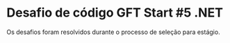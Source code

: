 # Desafio de código GFT Start #5 .NET
Os desafios foram resolvidos durante o processo de seleção para estágio.
